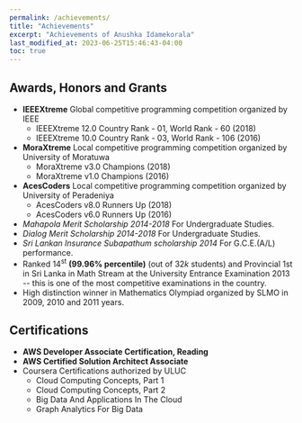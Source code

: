 ```yaml
---
permalink: /achievements/
title: "Achievements"
excerpt: "Achievements of Anushka Idamekorala"
last_modified_at: 2023-06-25T15:46:43-04:00
toc: true
---
```


## Awards, Honors and Grants

- **IEEEXtreme** Global competitive programming competition organized by IEEE
  - IEEEXtreme 12.0 Country Rank - 01, World Rank - 60 (2018)
  - IEEEXtreme 10.0 Country Rank - 03, World Rank - 106 (2016)
- **MoraXtreme** Local competitive programming competition organized by University of Moratuwa
  - MoraXtreme v3.0 Champions (2018)
  - MoraXtreme v1.0 Champions (2016)
- **AcesCoders**   Local competitive programming competition organized by University of Peradeniya
  - AcesCoders v8.0 Runners Up (2018)
  - AcesCoders v6.0 Runners Up (2016)
- *Mahapola Merit Scholarship 2014-2018* For Undergraduate Studies.
- *Dialog Merit Scholarship 2014-2018* For Undergraduate Studies.
- *Sri Lankan Insurance Subapathum scholarship 2014* For G.C.E.(A/L) performance.
- Ranked 14<sup>st</sup> **(99.96% percentile)** (out of $32k$ students) and Provincial 1st in Sri Lanka in Math Stream at the University Entrance Examination 2013 -- this is one of the most competitive examinations in the country.
- High distinction winner in Mathematics Olympiad organized by SLMO in 2009, 2010 and 2011 years.

## Certifications
- **AWS Developer Associate Certification, Reading**
- **AWS Certified Solution Architect Associate**
- Coursera Certifications authorized by ULUC
  - Cloud Computing Concepts, Part 1
  - Cloud Computing Concepts, Part 2
  - Big Data And Applications In The Cloud
  - Graph Analytics For Big Data

